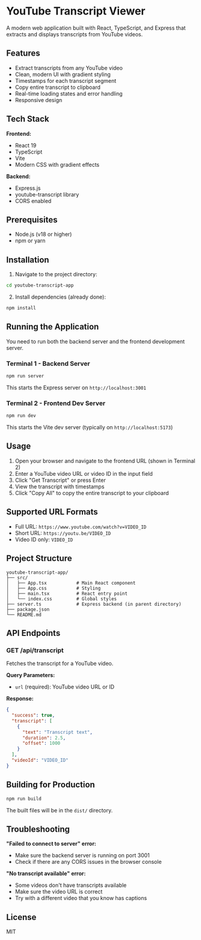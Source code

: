 # YouTube Transcript Viewer

A modern web application built with React, TypeScript, and Express that extracts and displays transcripts from YouTube videos.

## Features

- Extract transcripts from any YouTube video
- Clean, modern UI with gradient styling
- Timestamps for each transcript segment
- Copy entire transcript to clipboard
- Real-time loading states and error handling
- Responsive design

## Tech Stack

**Frontend:**
- React 19
- TypeScript
- Vite
- Modern CSS with gradient effects

**Backend:**
- Express.js
- youtube-transcript library
- CORS enabled

## Prerequisites

- Node.js (v18 or higher)
- npm or yarn

## Installation

1. Navigate to the project directory:
```bash
cd youtube-transcript-app
```

2. Install dependencies (already done):
```bash
npm install
```

## Running the Application

You need to run both the backend server and the frontend development server.

### Terminal 1 - Backend Server
```bash
npm run server
```
This starts the Express server on `http://localhost:3001`

### Terminal 2 - Frontend Dev Server
```bash
npm run dev
```
This starts the Vite dev server (typically on `http://localhost:5173`)

## Usage

1. Open your browser and navigate to the frontend URL (shown in Terminal 2)
2. Enter a YouTube video URL or video ID in the input field
3. Click "Get Transcript" or press Enter
4. View the transcript with timestamps
5. Click "Copy All" to copy the entire transcript to your clipboard

## Supported URL Formats

- Full URL: `https://www.youtube.com/watch?v=VIDEO_ID`
- Short URL: `https://youtu.be/VIDEO_ID`
- Video ID only: `VIDEO_ID`

## Project Structure

```
youtube-transcript-app/
├── src/
│   ├── App.tsx           # Main React component
│   ├── App.css           # Styling
│   ├── main.tsx          # React entry point
│   └── index.css         # Global styles
├── server.ts             # Express backend (in parent directory)
├── package.json
└── README.md
```

## API Endpoints

### GET /api/transcript

Fetches the transcript for a YouTube video.

**Query Parameters:**
- `url` (required): YouTube video URL or ID

**Response:**
```json
{
  "success": true,
  "transcript": [
    {
      "text": "Transcript text",
      "duration": 2.5,
      "offset": 1000
    }
  ],
  "videoId": "VIDEO_ID"
}
```

## Building for Production

```bash
npm run build
```

The built files will be in the `dist/` directory.

## Troubleshooting

**"Failed to connect to server" error:**
- Make sure the backend server is running on port 3001
- Check if there are any CORS issues in the browser console

**"No transcript available" error:**
- Some videos don't have transcripts available
- Make sure the video URL is correct
- Try with a different video that you know has captions

## License

MIT
